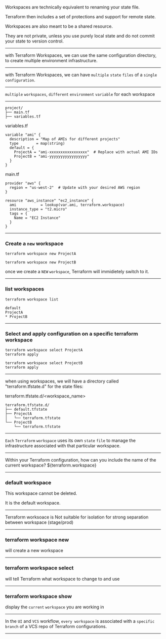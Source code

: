 




Workspaces are technically equivalent to renaming your state file.

Terraform then includes a set of protections and support for remote state.

Workspaces are also meant to be a shared resource.

They are not private, unless you use purely local state and do not commit your state to version control.



__________________________________________________________________________________________





with Terraform Workspaces, we can use the same configuration directory, to create multiple environment infrastructure.



__________________________________________________________________________________________




with Terraform Workspaces, we can have `multiple` `state` `files` of a `single` `configuration`.



__________________________________________________________________________________________

`multiple` `workspaces`, `different` `environment` `variable` for each workspace

__________________________________________________________________________________________






```hcl
project/
├── main.tf
├── variables.tf
```





variables.tf

```hcl
variable "ami" {
  description = "Map of AMIs for different projects"
  type        = map(string)
  default = {
    ProjectA = "ami-xxxxxxxxxxxxxxxxx"  # Replace with actual AMI IDs
    ProjectB = "ami-yyyyyyyyyyyyyyyyy"
  }
}
```


main.tf

```hcl
provider "aws" {
  region = "us-west-2"  # Update with your desired AWS region
}

resource "aws_instance" "ec2_instance" {
  ami           = lookup(var.ami, terraform.workspace)
  instance_type = "t2.micro"
  tags = {
    Name = "EC2 Instance"
  }
}
```



__________________________________________________________________________________________




### Create a `new` workspace


```hcl
terraform workspace new ProjectA
```


```hcl
terraform workspace new ProjectB
```

once we create a `NEW` `workspace`, Terraform will immidietely switch to it.


__________________________________________________________________________________________



### list workspaces


```hcl
terraform workspace list

default
ProjectA
* ProjectB

```



__________________________________________________________________________________________



### Select and apply configuration on a specific terraform workspace


```hcl
terraform workspace select ProjectA
terraform apply
```



```hcl
terraform workspace select ProjectB
terraform apply
```



__________________________________________________________________________________________




when using workspaces, we will have a directory called "terraform.tfstate.d" for the state files:

terraform.tfstate.d/<workspace_name>

```hcl
terraform.tfstate.d/
├── default.tfstate
├── ProjectA
│   └── terraform.tfstate
└── ProjectB
    └── terraform.tfstate
```



__________________________________________________________________________________________




`Each` `Terraform` `workspace` uses its own `state` `file` to manage the infrastructure associated with that particular workspace.



__________________________________________________________________________________________





Within your Terraform configuration, how can you include the name of the current workspace?    ${terraform.workspace}



__________________________________________________________________________________________



### default workspace


This workspace cannot be deleted.

It is the default workspace.


__________________________________________________________________________________________




Terraform worksoace is Not suitable for isolation for strong separation between workspace (stage/prod)



__________________________________________________________________________________________


### terraform workspace new

will create a new workspace



__________________________________________________________________________________________


### terraform workspace select

will tell Terraform what workspace to change to and use


__________________________________________________________________________________________



### terraform workspace show

display the `current` `workspace` you are working in


__________________________________________________________________________________________



In the `UI` and `VCS` workflow, `every workspace` is associated with a `specific branch` of a VCS repo of Terraform configurations.



__________________________________________________________________________________________







